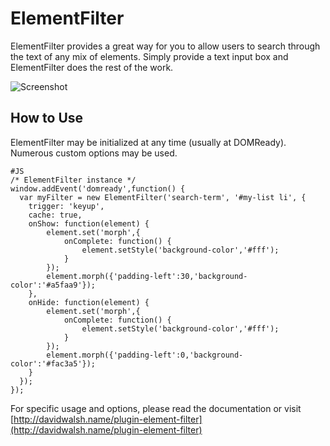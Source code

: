 ElementFilter
=========

ElementFilter provides a great way for you to allow users to search through the text of any mix of elements. Simply provide a text input box and ElementFilter does the rest of the work.

![Screenshot](http://davidwalsh.name/dw-content/element-filter.png)


How to Use
----------

ElementFilter may be initialized at any time (usually at DOMReady).  Numerous custom options may be used.

	#JS
	/* ElementFilter instance */
	window.addEvent('domready',function() {
	  var myFilter = new ElementFilter('search-term', '#my-list li', {
	    trigger: 'keyup',
		cache: true,
	    onShow: function(element) {
			element.set('morph',{
				onComplete: function() {
					element.setStyle('background-color','#fff');
				}
			});
			element.morph({'padding-left':30,'background-color':'#a5faa9'});
	    },
	    onHide: function(element) {
			element.set('morph',{
				onComplete: function() {
					element.setStyle('background-color','#fff');
				}
			});
			element.morph({'padding-left':0,'background-color':'#fac3a5'});
	    }
	  });
	});
	

For specific usage and options, please read the documentation or visit [http://davidwalsh.name/plugin-element-filter](http://davidwalsh.name/plugin-element-filter)